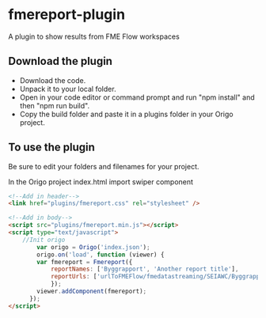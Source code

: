 # fmereport-plugin
A plugin to show results from FME Flow workspaces

## Download the plugin

- Download the code.
- Unpack it to your local folder.
- Open in your code editor or command prompt and run "npm install" and then "npm run build".
- Copy the build folder and paste it in a plugins folder in your Origo project.
  
## To use the plugin

Be sure to edit your folders and filenames for your project.

In the Origo project index.html import swiper component

```html
<!--Add in header-->
<link href="plugins/fmereport.css" rel="stylesheet" />

<!--Add in body-->
<script src="plugins/fmereport.min.js"></script>
<script type="text/javascript">
	//Init origo
		var origo = Origo('index.json');
		origo.on('load', function (viewer) {
        var fmereport = Fmereport({
			reportNames: ['Byggrapport', 'Another report title'],
			reportUrls: ['urlToFMEFlow/fmedatastreaming/SEIAWC/Byggrapport.fmw?token=token', 'Another URL']
			});
        viewer.addComponent(fmereport);
      });
</script>
```
